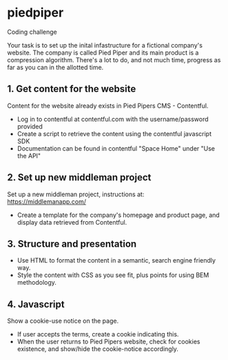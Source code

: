 # piedpiper

Coding challenge

Your task is to set up the inital infastructure for a fictional company's website. The company is called Pied Piper and its main product is a compression algorithm. There's a lot to do, and not much time, progress as far as you can in the allotted time.

## 1. Get content for the website
  Content for the website already exists in Pied Pipers CMS - Contentful.
  - Log in to contentful at contentful.com with the username/password provided
  - Create a script to retrieve the content using the contentful javascript SDK
  - Documentation can be found in contentful "Space Home" under "Use the API"

## 2. Set up new middleman project
  Set up a new middleman project, instructions at: https://middlemanapp.com/
  - Create a template for the company's homepage and product page, and display data retrieved from Contentful.

## 3. Structure and presentation
  - Use HTML to format the content in a semantic, search engine friendly way.
  - Style the content with CSS as you see fit, plus points for using BEM methodology.

## 4. Javascript
  Show a cookie-use notice on the page.
  - If user accepts the terms, create a cookie indicating this.
  - When the user returns to Pied Pipers website, check for cookies existence, and show/hide the cookie-notice accordingly.
